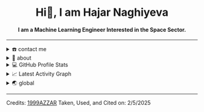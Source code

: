 <div align="center">
<h1 align="center">Hi👋, I am Hajar Naghiyeva</h1>
<h4 align="center">I am a <b>Machine Learning Engineer Interested in the Space Sector.</b></h4>
</div>

-----
<details>
  <summary>☎️ contact me</summary>
<div>
  <samp>
    <h2 align="center">You Can Reach Me By:</h2>
    <p align="center">
      <br/>
      <a href="https://www.linkedin.com/in/hajar-naghiyeva/" target="blank"><img align="center"
         src="https://img.shields.io/badge/linkedin-%231DA1F2.svg?style=for-the-badge&logo=linkedin&logoColor=white"
         alt="hajar" height="30"/></a>
      <a href="https://www.facebook.com/profile.php?id=100009315760596" target="blank"><img align="center"
         src="https://img.shields.io/badge/facebook-4267B2.svg?style=for-the-badge&logo=facebook&logoColor=white"
         alt="hajar" height="30"/></a>
      <a href="mailto:naghiyevahajar@gmail.com" target="blank"><img align="center"
         src="https://img.shields.io/badge/gmail-EA4335.svg?style=for-the-badge&logo=gmail&logoColor=white"
         alt="hajar" height="30"/></a>
    </p>
  <p align="center">
      <a href="https://instagram.com/hecernagieva?igshid=YmMyMTA2M2Y=" target="blank"><img align="center"
         src="https://img.shields.io/badge/instagram-%23E4405F.svg?style=for-the-badge&logo=Instagram&logoColor=white"
         alt="hajar" height="30"/></a>
      <a href="https://t.me/hajarnaghiyeva" target="blank"><img align="center"
         src="https://img.shields.io/badge/Telegram-2CA5E0?style=for-the-badge&logo=telegram&logoColor=white"
         alt="hajar" height="30"/></a>
      <br>
    </p>
  </samp>
</div>
</details>

<details>
  <summary>🧮 about</summary>
<div>
<samp>
<h2 align="center">About This Account</h2>
 <p align="center">
  <a href="github.com/1999AZZAR" target="blank"><img align="center" 
     src="https://komarev.com/ghpvc/?username=1999AZZAR&style=for-the-badge&label=PROFILE+VIEWS" height="25"
     alt="views count" /></a>
  <a href="https://1999azzar.github.io/1999AZZAR/"><img align="center" 
     src="https://img.shields.io/website?down_message=offline&style=for-the-badge&up_message=online&url=https%3A%2F%2F1999azzar.github.io%2F1999AZZAR%2F" height="25"
     alt="website" /></a>
  </p>
  <p align="center">
  <a href="https://www.codefactor.io/repository/github/1999azzar/1999azzar/overview/main"><img align="center"
     src="https://www.codefactor.io/repository/github/1999azzar/1999azzar/badge/main" height="25"
     alt="CodeFactor" /></a>
  <a href="github.com/1999AZZAR" target="blank"><img align="center" 
     src="https://github.com/1999AZZAR/1999AZZAR/actions/workflows/pages/pages-build-deployment/badge.svg" height="25"
     alt="page built"/></a>
  </p>
 <p align="center">
  <a href="github.com/1999AZZAR" target="blank"><img align="center" 
     src="https://img.shields.io/github/license/1999AZZAR/1999AZZAR?color=purple&style=for-the-badge" height="25"
     alt="lisense" /></a>
  <a href="github.com/1999AZZAR"><img align="center"
     src="https://forthebadge.com/images/badges/works-on-my-machine.svg" height="25"
     alt="work on my machine" /></a>
 </p>
 </samp>
</div>
</details>
  
<details> 
  <summary>💻 GitHub Profile Stats</summary>
  <div>
  <samp>
    <h2 align="center"> GitHub Stats </h2>
      <br/>
    <details open>
  <summary><h3>Languages</h3></summary>
            <p align="center">
        <a href="https://github.com/Hajar-Naghiyeva/">
          <img src="https://github-readme-stats.vercel.app/api/top-langs/?username=Hajar-Naghiyeva&langs_count=6&theme=gruvbox&layout=compact&hide_border=true"
          alt="Hajar-Naghiyeva :: overall Top Langs " /></a>
      </p>
        <p align="center">
          <a href="https://github.com/Hajar-Naghiyeva/">
          <img width="45%" src="https://github-profile-summary-cards.vercel.app/api/cards/repos-per-language?username=Hajar-Naghiyeva&theme=gruvbox&layout=compact&hide_border=true"
          alt="Hajar-Naghiyeva :: Top Langs by repo" />
          <img width="45%" src="https://github-profile-summary-cards.vercel.app/api/cards/most-commit-language?username=Hajar-Naghiyeva&theme=gruvbox&layout=compact&hide_border=true"
          alt="Hajar-Naghiyeva :: Top Langs by commit" />
          </a>
        </p>
</details>
    <details open>
  <summary><h3>Statistics</h3></summary>
        <p align="center">
          <a href="https://github.com/Hajar-Naghiyeva/">
          <img width="49.5%" src="https://github-readme-stats.vercel.app/api?username=Hajar-Naghiyeva&show_icons=true&theme=gruvbox&hide_border=true&include_all_commits=true&custom_title=Total%20Commits%20in%202025" />
          <img width="49.5%" src="https://github-readme-streak-stats.herokuapp.com/?user=Hajar-Naghiyeva&theme=tokyonight_duo" />
          </a>
       </p>
     <br>
     </samp>
  </div>    
</details>

<details>
  <summary>📈 Latest Activity Graph</summary>
  <samp>
  <br/>
  <h2 align="center"> latest contribution </h2>
<a href="https://github.com/ashutosh00710/github-readme-activity-graph">
  <img alt="azzar's Activity Graph" src="https://activity-graph.herokuapp.com/graph/?username=1999azzar&bg_color=000&color=fff&line=00E676&point=fff&hide_border=true" /></a>
<br/>
  </samp>
  </details>
  
<details>
  <summary>🌏 global</summary>
  <br/>
  <details open>
  <summary>👷‍♂️ create your own custom badge</summary>
  <div>
  <samp>
    <h2 align="center">u can try using these website for creating your own custom badge</h2>
    <p align="center">
      <a href="https://forthebadge.com/generator/" target="blank">
        <img src="https://forthebadge.com/images/mark.svg" img align="center" height="50"
        alt="for the badge"/></a>        
      <a href="https://badgen.net/" target="blank">
        <img src="https://badgen.net/static/favicon.png" img align="center" height="50"
        alt="badgen"/></a>
      <a href="https://shields.io/" target="blank">
        <img src="https://raw.githubusercontent.com/badges/shields/master/readme-logo.svg" img align="center" height="50"
        alt="shields.io"/></a>
    </p>
    </samp>
  </div>
</details> 
<details open>
  <summary>😒 random stuff</summary>
<div>
<samp>
<h2 align="center"> just an ascii art of me holding an umbrella </h2>
</samp>
</div>

</details>
<br/>
</details> 

-----
Credits: [1999AZZAR](https://github.com/1999AZZAR)
Taken, Used, and Cited on: 2/5/2025
